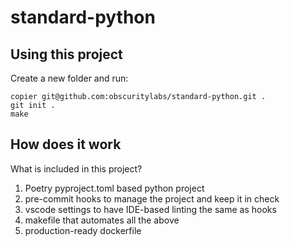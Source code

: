 # standard-python

## Using this project

Create a new folder and run:

```shell
copier git@github.com:obscuritylabs/standard-python.git .
git init .
make
```

## How does it work

What is included in this project?

1. Poetry pyproject.toml based python project
2. pre-commit hooks to manage the project and keep it in check
3. vscode settings to have IDE-based linting the same as hooks
4. makefile that automates all the above
5. production-ready dockerfile
